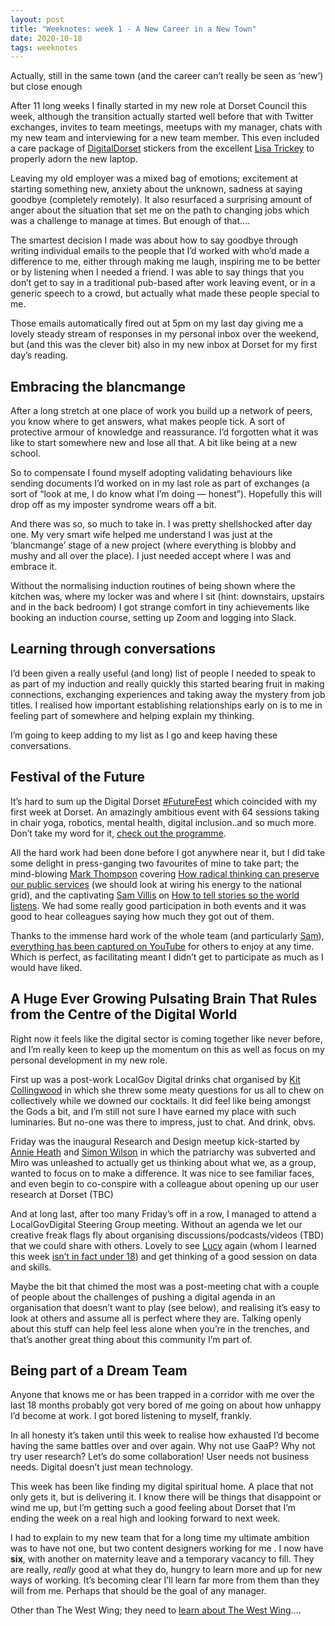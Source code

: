 ```yaml
---
layout: post
title: "Weeknotes: week 1 - A New Career in a New Town"
date: 2020-10-18
tags: weeknotes
---
```


Actually, still in the same town (and the career can’t really be seen as ‘new’) but close enough

After 11 long weeks I finally started in my new role at Dorset Council this week, although the transition actually started well before that with Twitter exchanges, invites to team meetings, meetups with my manager, chats with my new team and interviewing for a new team member. This even included a care package of [DigitalDorset](https://twitter.com/DigitalDorset) stickers from the excellent [Lisa Trickey](https://twitter.com/TrickeyLisa) to properly adorn the new laptop.

Leaving my old employer was a mixed bag of emotions; excitement at starting something new, anxiety about the unknown, sadness at saying goodbye (completely remotely). It also resurfaced a surprising amount of anger about the situation that set me on the path to changing jobs which was a challenge to manage at times. But enough of that….

The smartest decision I made was about how to say goodbye through writing individual emails to the people that I’d worked with who’d made a difference to me, either through making me laugh, inspiring me to be better or by listening when I needed a friend. I was able to say things that you don’t get to say in a traditional pub-based after work leaving event, or in a generic speech to a crowd, but actually what made these people special to me.

Those emails automatically fired out at 5pm on my last day giving me a lovely steady stream of responses in my personal inbox over the weekend, but (and this was the clever bit) also in my new inbox at Dorset for my first day’s reading.

## Embracing the blancmange

After a long stretch at one place of work you build up a network of peers, you know where to get answers, what makes people tick. A sort of protective armour of knowledge and reassurance. I’d forgotten what it was like to start somewhere new and lose all that. A bit like being at a new school.

So to compensate I found myself adopting validating behaviours like sending documents I’d worked on in my last role as part of exchanges (a sort of “look at me, I do know what I’m doing — honest”). Hopefully this will drop off as my imposter syndrome wears off a bit.

And there was so, so much to take in. I was pretty shellshocked after day one. My very smart wife helped me understand I was just at the ‘blancmange’ stage of a new project (where everything is blobby and mushy and all over the place). I just needed accept where I was and embrace it.

Without the normalising induction routines of being shown where the kitchen was, where my locker was and where I sit (hint: downstairs, upstairs and in the back bedroom) I got strange comfort in tiny achievements like booking an induction course, setting up Zoom and logging into Slack.

## Learning through conversations

I’d been given a really useful (and long) list of people I needed to speak to as part of my induction and really quickly this started bearing fruit in making connections, exchanging experiences and taking away the mystery from job titles. I realised how important establishing relationships early on is to me in feeling part of somewhere and helping explain my thinking.

I’m going to keep adding to my list as I go and keep having these conversations.

## Festival of the Future

It’s hard to sum up the Digital Dorset [#FutureFest](https://twitter.com/hashtag/FutureFest?src=hashtag_click) which coincided with my first week at Dorset. An amazingly ambitious event with 64 sessions taking in chair yoga, robotics, mental health, digital inclusion..and so much more. Don’t take my word for it, [check out the programme](https://www.dorsetcouncil.gov.uk/your-council/festival-of-the-future/festival-of-the-future.aspx#:~:text=Our%20Festival%20of%20the%20Future,an%20opportunity%20to%20share%20learning.).

All the hard work had been done before I got anywhere near it, but I did take some delight in press-ganging two favourites of mine to take part; the mind-blowing [Mark Thompson](https://twitter.com/markthompson1) covering [How radical thinking can preserve our public services](https://youtu.be/kpg9F7tCnjw) (we should look at wiring his energy to the national grid), and the captivating [Sam Villis](https://twitter.com/stamanfar) on [How to tell stories so the world listens](https://youtu.be/B3ctSIicKUg). We had some really good participation in both events and it was good to hear colleagues saying how much they got out of them.

Thanks to the immense hard work of the whole team (and particularly [Sam](https://twitter.com/digimclaren)), [everything has been captured on YouTube](https://www.youtube.com/channel/UCLRVmhR9mDrzZXJ8rgYUgbA/playlists) for others to enjoy at any time. Which is perfect, as facilitating meant I didn’t get to participate as much as I would have liked.

## A Huge Ever Growing Pulsating Brain That Rules from the Centre of the Digital World

Right now it feels like the digital sector is coming together like never before, and I’m really keen to keep up the momentum on this as well as focus on my personal development in my new role.

First up was a post-work LocalGov Digital drinks chat organised by [Kit Collingwood](https://twitter.com/kitterati) in which she threw some meaty questions for us all to chew on collectively while we downed our cocktails. It did feel like being amongst the Gods a bit, and I’m still not sure I have earned my place with such luminaries. But no-one was there to impress, just to chat. And drink, obvs.

Friday was the inaugural Research and Design meetup kick-started by [Annie Heath](https://twitter.com/Annie3H) and [Simon Wilson](https://twitter.com/OfficeOfWilson) in which the patriarchy was subverted and Miro was unleashed to actually get us thinking about what we, as a group, wanted to focus on to make a difference. It was nice to see familiar faces, and even begin to co-conspire with a colleague about opening up our user research at Dorset (TBC)

And at long last, after too many Friday’s off in a row, I managed to attend a LocalGovDigital Steering Group meeting. Without an agenda we let our creative freak flags fly about organising discussions/podcasts/videos (TBD) that we could share with others. Lovely to see [Lucy](https://twitter.com/Jargonautical) again (whom I learned this week [isn’t in fact under 18](https://twitter.com/Jargonautical/status/1314972724691898369)) and get thinking of a good session on data and skills.

Maybe the bit that chimed the most was a post-meeting chat with a couple of people about the challenges of pushing a digital agenda in an organisation that doesn’t want to play (see below), and realising it’s easy to look at others and assume all is perfect where they are. Talking openly about this stuff can help feel less alone when you’re in the trenches, and that’s another great thing about this community I’m part of.

## Being part of a Dream Team

Anyone that knows me or has been trapped in a corridor with me over the last 18 months probably got very bored of me going on about how unhappy I’d become at work. I got bored listening to myself, frankly.

In all honesty it’s taken until this week to realise how exhausted I’d become having the same battles over and over again. Why not use GaaP? Why not try user research? Let’s do some collaboration! User needs not business needs. Digital doesn’t just mean technology.

This week has been like finding my digital spiritual home. A place that not only gets it, but is delivering it. I know there will be things that disappoint or wind me up, but I’m getting such a good feeling about Dorset that I’m ending the week on a real high and looking forward to next week.

I had to explain to my new team that for a long time my ultimate ambition was to have not one, but two content designers working for me . I now have **six**, with another on maternity leave and a temporary vacancy to fill. They are really, _really_ good at what they do, hungry to learn more and up for new ways of working. It’s becoming clear I’ll learn far more from them than they will from me. Perhaps that should be the goal of any manager.

Other than The West Wing; they need to [learn about The West Wing](/blog/2020/01/28/learning-to-live-with-my-inner-nerd)….

